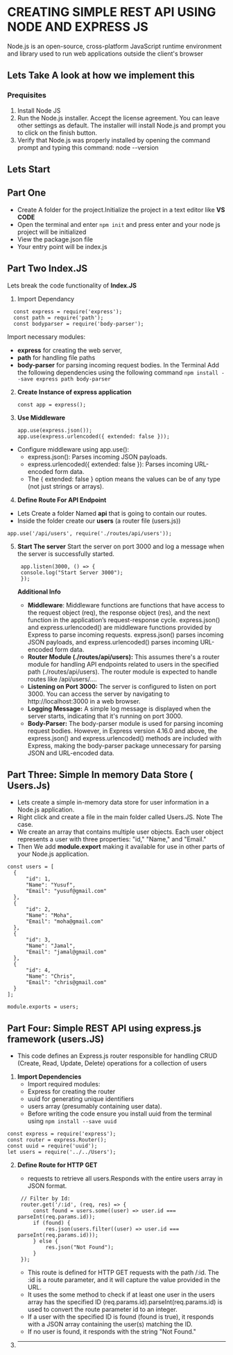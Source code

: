# CREATING SIMPLE REST API USING NODE AND EXPRESS JS
Node.js is an open-source, cross-platform JavaScript runtime environment and library used to run web applications outside the client's browser
## Lets Take A look at how we implement this
### Prequisites
1. Install Node JS
2. Run the Node.js installer. Accept the license agreement. You can leave other settings as default. The installer will install Node.js and prompt you to click on the finish button.
3. Verify that Node.js was properly installed by opening the command prompt and typing this command: node --version
## Lets Start
## Part One
* Create A folder for the project.Initialize the project in a text editor like **VS CODE**
* Open the terminal and enter ``` npm init ``` and press enter and your node js project will be initialized
* View the package.json file
* Your entry point will be index.js
## Part Two Index.JS
Lets break the code functionality of **Index.JS**
1. Import Dependancy
```
  const express = require('express');
  const path = require('path');
  const bodyparser = require('body-parser');
```
Import necessary modules: 
* **express** for creating the web server, 
* **path** for handling file paths
* **body-parser** for parsing incoming request bodies.
In the Terminal Add the following dependencies using the following command ``` npm install --save express path body-parser ```

2. **Create Instance of express application**
   
   ```
   const app = express();
   
   ```
3. **Use Middleware**
   ```
   app.use(express.json());
   app.use(express.urlencoded({ extended: false }));

   ```
* Configure middleware using app.use():
  * express.json(): Parses incoming JSON payloads.
  * express.urlencoded({ extended: false }): Parses incoming URL-encoded form data.
  * The { extended: false } option means the values can be of any type (not just strings or arrays).
    
4. **Define Route For API Endpoint**
  * Lets Create a folder Named **api** that is going to contain our routes.
  * Inside the folder create our **users** (a router file (users.js))
  ```
  app.use('/api/users', require('./routes/api/users'));

  ```
5. **Start The server**
   Start the server on port 3000 and log a message when the server is successfully started.
   ```
    app.listen(3000, () => {
    console.log("Start Server 3000");
    });

   ```

   **Additional Info**
   * **Middleware**:
    Middleware functions are functions that have access to the request object (req), the response object (res), and the next function in the application’s request-response cycle.
    express.json() and express.urlencoded() are middleware functions provided by Express to parse incoming requests. express.json() parses incoming JSON payloads, and express.urlencoded() parses incoming URL-encoded form data.
    * **Router Module (./routes/api/users):**
    This assumes there's a router module for handling API endpoints related to users in the specified path (./routes/api/users). The router module is expected to handle routes like /api/users/....
    * **Listening on Port 3000:**
    The server is configured to listen on port 3000. You can access the server by navigating to http://localhost:3000 in a web browser.
    * **Logging Message:**
    A simple log message is displayed when the server starts, indicating that it's running on port 3000.
    * **Body-Parser:**
    The body-parser module is used for parsing incoming request bodies. However, in Express version 4.16.0 and above, the express.json() and express.urlencoded() methods are included with Express, making the body-parser package unnecessary for parsing JSON and URL-encoded data.

## Part Three: Simple In memory Data Store ( Users.Js)
  + Lets create a simple in-memory data store for user information in a Node.js application.
  + Right click and create a file in the main folder called Users.JS. Note The case.
  + We create an array that contains multiple user objects. Each user object represents a user with three properties: "id," "Name," and "Email."
  + Then We add **module.export** making it available for use in other parts of your Node.js application. 
  ```
  const users = [
    {
        "id": 1,
        "Name": "Yusuf",
        "Email": "yusuf@gmail.com"
    },
    {
        "id": 2,
        "Name": "Moha",
        "Email": "moha@gmail.com"
    },
    {
        "id": 3,
        "Name": "Jamal",
        "Email": "jamal@gmail.com"
    },
    {
        "id": 4,
        "Name": "Chris",
        "Email": "chris@gmail.com"
    }
  ];

  module.exports = users;

  ```

## Part Four: Simple REST API using express.js framework (users.JS)
* This code defines an Express.js router responsible for handling CRUD (Create, Read, Update, Delete) operations for a collection of users
1. **Import Dependencies**
   * Import required modules:
   * Express for creating the router
   * uuid for generating unique identifiers
   * users array (presumably containing user data).
   * Before writing the code ensure you install uuid from the terminal using ``` npm install --save uuid ```
  ```
  const express = require('express');
  const router = express.Router();
  const uuid = require('uuid');
  let users = require('../../Users');

  ```
2. **Define Route for HTTP GET**
   * requests to retrieve all users.Responds with the entire users array in JSON format.
   ```
    // Filter by Id:
    router.get('/:id', (req, res) => {
        const found = users.some((user) => user.id === parseInt(req.params.id));
        if (found) {
            res.json(users.filter((user) => user.id === parseInt(req.params.id)));
        } else {
            res.json("Not Found");
        }
    });

   ```
   * This route is defined for HTTP GET requests with the path /:id. The :id is a route parameter, and it will capture the value provided in the URL.
   * It uses the some method to check if at least one user in the users array has the specified ID (req.params.id).parseInt(req.params.id) is used to convert the route parameter id to an integer.
   * If a user with the specified ID is found (found is true), it responds with a JSON array containing the user(s) matching the ID.
   * If no user is found, it responds with the string "Not Found."
     
3. ****
